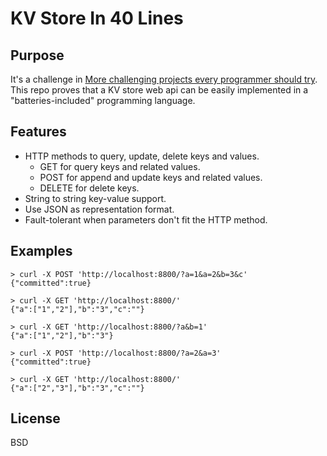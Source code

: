 # KV Store In 40 Lines
## Purpose
It's a challenge in [More challenging projects every programmer should try](https://web.eecs.utk.edu/~azh/blog/morechallengingprojects.html). This repo proves that a KV store web api can be easily implemented in a "batteries-included" programming language.

## Features
- HTTP methods to query, update, delete keys and values.
  - GET for query keys and related values.
  - POST for append and update keys and related values.
  - DELETE for delete keys.
- String to string key-value support.
- Use JSON as representation format.
- Fault-tolerant when parameters don't fit the HTTP method.

## Examples
```
> curl -X POST 'http://localhost:8800/?a=1&a=2&b=3&c'
{"committed":true}

> curl -X GET 'http://localhost:8800/'
{"a":["1","2"],"b":"3","c":""}

> curl -X GET 'http://localhost:8800/?a&b=1'
{"a":["1","2"],"b":"3"}

> curl -X POST 'http://localhost:8800/?a=2&a=3'
{"committed":true}

> curl -X GET 'http://localhost:8800/'
{"a":["2","3"],"b":"3","c":""}
```

## License
BSD
